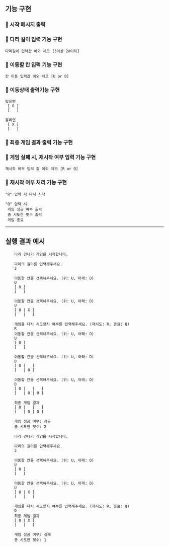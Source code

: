 ## 기능 구현

### 📃 시작 메시지 출력

### 📃 다리 길이 입력 기능 구현
```
다리길이 입력값 예외 체크 [3이상 20이하]
```

### 📃 이동할 칸 입력 기능 구현
```
칸 이동 입력값 예외 체크 [U or D]
```
### 📃 이동상태 출력기능 구현
```
맞으면
 [ O ]
 [   ]

틀리면
 [ X ]
 [   ]
``` 

### 📃 최종 게임 결과 출력 기능 구현

### 📃 게임 실패 시, 재시작 여부 입력 기능 구현
```
재시작 여부 입력 값 예외 체크 [R or Q]
```

### 📃 재시작 여부 처리 기능 구현
```
"R" 입력 시 다시 시작

"Q" 입력 시
 게임 성공 여부 출력
 총 시도한 횟수 출력
 게임 종료
``` 




---

## 실행 결과 예시

```
    다리 건너기 게임을 시작합니다.

    다리의 길이를 입력해주세요. 
    3
    
    이동할 칸을 선택해주세요. (위: U, 아래: D)
    U
    [ O ]
    [   ]
    
    이동할 칸을 선택해주세요. (위: U, 아래: D)
    U
    [ O | X ]
    [   |   ]
    
    게임을 다시 시도할지 여부를 입력해주세요. (재시도: R, 종료: Q)
    R
    이동할 칸을 선택해주세요. (위: U, 아래: D)
    U
    [ O ]
    [   ]
    
    이동할 칸을 선택해주세요. (위: U, 아래: D)
    D
    [ O |   ]
    [   | O ]
    
    이동할 칸을 선택해주세요. (위: U, 아래: D)
    D
    [ O |   |   ]
    [   | O | O ]
    
    최종 게임 결과
    [ O |   |   ]
    [   | O | O ]
    
    게임 성공 여부: 성공
    총 시도한 횟수: 2
```

```
    다리 건너기 게임을 시작합니다.
    
    다리의 길이를 입력해주세요.
    3
    
    이동할 칸을 선택해주세요. (위: U, 아래: D)
    U
    [ O ]
    [   ]
    
    이동할 칸을 선택해주세요. (위: U, 아래: D)
    U
    [ O | X ]
    [   |   ]
    
    게임을 다시 시도할지 여부를 입력해주세요. (재시도: R, 종료: Q)
    Q
    최종 게임 결과
    [ O | X ]
    [   |   ]
    
    게임 성공 여부: 실패
    총 시도한 횟수: 1
```